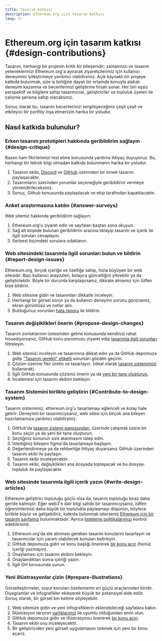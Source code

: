 ```yaml
---
title: Tasarım katkısı
description: Ethereum.org için tasarım katkısı
lang: tr
---
```


# Ethereum.org için tasarım katkısı {#design-contributions}

Tasarım, herhangi bir projenin kritik bir bileşenidir; zamanınızı ve tasarım yeteneklerinizi Ethereum.org'a ayırarak ziyaretçilerimiz için kullanıcı deneyimini iyileştirmeye yardımcı olabilirsiniz. Açık kaynaklı bir projeye katkıda bulunmak, size iş birliğine dayalı bir ortamda konuyla alakalı deneyim kazanma ve becerilerinizi geliştirme fırsatı sunar. Her biri eşsiz perspektif ve bilgilere sahip tasarımcılar, geliştiriciler ve topluluk üyeleri ile çalışma şansına sahip olacaksınız.

Sonuç olarak bu, tasarım becerilerinizi sergileyeceğiniz çeşit çeşit ve etkileyici bir portföy inşa etmenizin harika bir yoludur.

## Nasıl katkıda bulunulur?

### <Emoji text=":one:" size={1} me="2" /> Erken tasarım prototipleri hakkında geribildirim sağlayın {#design-critique}

Bazen ham fikirlerimizi test etme konusunda yardıma ihtiyaç duyuyoruz. Bu, herhangi bir teknik bilgi olmadan katkıda bulunmanın harika bir yoludur.

1. Tasarım ekibi, [Discord](https://discord.com/invite/CetY6Y4) ve [GitHub](https://github.com/ethereum/ethereum-org-website/labels/design%20required%20%F0%9F%8E%A8) üzerinden bir örnek tasarım paylaşacaktır.
2. Tasarımların üzerinden yorumlar seçeneğiyle geribildirim vermeye yönlendirileceksiniz.
3. Sonuç, Github konusunda paylaşılacak ve ekip tarafından kapatılacaktır.

### <Emoji text=":two:" size={1} me="2" /> Anket araştırmasına katılın {#answer-surveys}

Web sitemiz hakkında geribildirim sağlayın:

1. Ethereum.org'u ziyaret edin ve sayfaları baştan sona okuyun.
2. Sağ alt köşede bulunan geribildirim aracına tıklayıp tasarım ve içerik ile ilgili soruları cevaplayın.
3. Serbest biçimdeki sorulara odaklanın.

### <Emoji text=":three:" size={1} me="2" /> Web sitesindeki tasarımla ilgili sorunları bulun ve bildirin {#report-design-issues}

Ethereum.org, birçok içeriğe ve özelliğe sahip, hızla büyüyen bir web sitesidir. Bazı kullanıcı arayüzleri, kolayca güncelliğini yitirebilir ya da geliştirilebilir. Böyle bir durumla karşılaşırsanız, dikkate almamız için lütfen bize bildirin.

1. Web sitesine gidin ve tasarımları dikkatle inceleyin.
2. Herhangi bir görsel sorun ya da kullanıcı deneyimi sorunu görürseniz, ekran görüntüsü ve notlar alın.
3. Bulduğunuz sorunları [hata raporu](https://github.com/ethereum/ethereum-org-website/issues/new/choose) ile bildirin.

### <Emoji text=":four:" size={1} me="2" /> Tasarım değişiklikleri önerin {#propose-design-changes}

Tasarım zorluklarının üstesinden gelme konusunda kendinizi rahat hissediyorsanız, GitHub konu panomuzu ziyaret edip [tasarımla ilgili sorunları](https://github.com/ethereum/ethereum-org-website/labels/design%20required%20%F0%9F%8E%A8) filtreleyin.

1. Web sitemizi inceleyin ve tasarımına dikkat edin ya da GitHub depomuza gidip ["Tasarım gerekli" etiketli](https://github.com/ethereum/ethereum-org-website/labels/design%20required%20%F0%9F%8E%A8) sorunları gözden geçirin.
2. Çözüm üzerine fikir üretin ve tasarlayın. (ideal olarak [tasarım sistemimizi](https://www.figma.com/community/file/1134414495420383395) kullanarak).
3. İlgili GitHub konusunda çözümü önerin ya da [yeni bir tane oluşturun.](https://github.com/ethereum/ethereum-org-website/issues/new?assignees=&labels=feature+%3Asparkles%3A&template=feature_request.yaml&title=Feature+request)
4. İncelemesi için tasarım ekibini bekleyin.

### <Emoji text=":five:" size={1} me="2" /> Tasarım Sistemini birlikte geliştirin {#Contribute-to-design-system}

Tasarım sistemimiz, ethereum.org'u tasarlamayı eğlenceli ve kolay hale getirir. Deneyimli bir tasarımcıysanız, web sitesi için birçok ana bileşen hazırlamamıza yardımcı olabilirsiniz.

1. GitHub'da [tasarım sistemi panosundan](https://github.com/ethereum/ethereum-org-website/labels/design%20system), üzerinde çalışmak üzere bir konu seçin ya da yeni bir tane oluşturun.
2. Seçtiğiniz konunun size atanmasını talep edin.
3. İstediğiniz bileşeni figma'da tasarlamaya başlayın.
4. Değerlendirmeye ya da rehberliğe ihtiyaç duyarsanız GitHub üzerinden tasarım ekibi ile paylaşın.
5. Tasarım ekibi inceleyecektir.
6. Tasarım ekibi, değişiklikleri ana dosyada toplayacak ve bu dosyayı topluluk ile paylaşacaktır.

### <Emoji text=":six:" size={1} me="2" /> Web sitesinde tasarımla ilgili içerik yazın {#write-design-articles}

Ethereum geliştirici topluluğu güçlü olsa da, tasarım topluluğu biraz daha geride kalmıştır. Eğer web3'e dair bilgi sahibi bir tasarımcıysanız, lütfen öğrenimlerinizi daha büyük bir toplulukla paylaşmayı düşünün, böylece birlikte büyür ve gelişebiliriz; katkıda bulunmak isterseniz [Ethereum için bir tasarım sayfamız](/developers/docs/design-and-ux/) bulunmaktadır. Ayrıca [listeleme politikalarımızı](/contributing/design/adding-design-resources) kontrol edebilirsiniz.

1. Ethereum.org'da ele alınması gereken tasarım konularını tasarlayın ve tasarımcılar için yararlı olabilecek konuları belirleyin.
2. GitHub depomuza gidin ve konu başlığı önererek [bir konu açın](https://github.com/ethereum/ethereum-org-website/issues/new) (henüz içeriği yazmayın).
3. Onaylaması için tasarım ekibini bekleyin.
4. Onaylandıktan sonra içeriği yazın.
5. İlgili GH konusunda sunun.

### <Emoji text=":seven:" size={1} me="2" /> Yeni illüstrasyonlar çizin {#prepare-illustrations}

Görselleştirmeler, soyut konuları özetlemenin en güçlü araçlarından biridir. Diyagramlar ve infografikler ekleyerek büyük bir potansiyel elde edilir. Sonuç olarak, bir görsel bin kelime söyleyebilir.

1. Web sitemize gidin ve yeni infografiklerin eklenebileceği sayfalara bakın.
2. İllüstrasyon tarzının [varlıklarımız](/assets/) ile uyumlu olduğundan emin olun.
3. GitHub depomuza gidin ve illüstrasyonu önererek [bir konu açın](https://github.com/ethereum/ethereum-org-website/issues/new).
4. Tasarım ekibi onu inceleyecektir.
5. Bir geliştiriciden yeni görseli uygulamasını istemek için yeni bir konu açarız.
